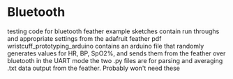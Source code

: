 # Bluetooth
testing code for bluetooth
feather example sketches contain run throughs and appropriate settings from the adafruit feather pdf
wristcuff_prototyping_arduino contains an arduino file that randomly generates values for HR, BP, SpO2%, and sends them from the feather over bluetooth in the UART mode
the two .py files are for parsing and averaging .txt data output from the feather. Probably won't need these
